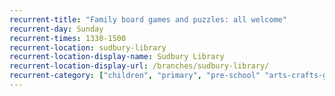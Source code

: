 ```yaml
---
recurrent-title: "Family board games and puzzles: all welcome"
recurrent-day: Sunday
recurrent-times: 1330-1500
recurrent-location: sudbury-library
recurrent-location-display-name: Sudbury Library
recurrent-location-display-url: /branches/sudbury-library/
recurrent-category: ["children", "primary", "pre-school" "arts-crafts-games"]
---
```


